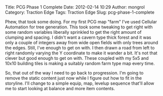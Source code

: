 Title: PCG Phase 1 Complete
Date: 2012-02-14 10:29
Author: mongrol
Category: Traction Edge
Tags: Traction Edge
Slug: pcg-phase-1-complete

Phew, that took some doing. For my first PCG map "farm" I've used
Cellular Automation for tree generation. This took some tweaking to get
right with some random variables liberally sprinkled to get the right
amount of clumping and spacing. I didn't want a cavern type thick forest
and it was only a couple of integers away from wide open fields with
only trees around the edges. Still, I've enough to get on with. I then
drawn a road from left to right randomly varying the Y coordinate to
make it wander a bit. It's not that clever but good enough to get on
with. These coupled with my 5x5 and 10x10 building tiles is making a
suitably random farm type map every time.

So, that out of the way I need to go back to progression. I'm going to
remove the static content just now while I figure out how to fit in the
storyline. I'll change to a simple equip, map, levelup sequence that'll
allow me to start looking at balance and more item contents.
